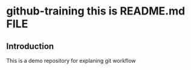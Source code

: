 # github-training this is README.md FILE

## Introduction
This is a demo repository for explaning git workflow
